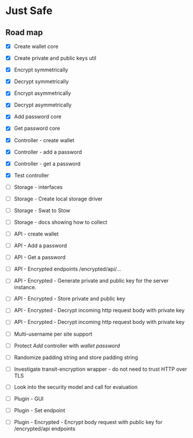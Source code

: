 # Just Safe

## Road map
- [x] Create wallet core
- [x] Create private and  public keys util
- [x] Encrypt symmetrically
- [x] Decrypt symmetrically
- [x] Encrypt  asymmetrically
- [x] Decrypt  asymmetrically
- [x] Add password core
- [x] Get password core
- [x] Controller - create wallet
- [x] Controller - add a password
- [x] Controller - get a password
- [x] Test controller
- [ ] Storage - interfaces
- [ ] Storage - Create local storage driver
- [ ] Storage - Swat to Stow
- [ ] Storage - docs showing how to collect
- [ ] API - create wallet
- [ ] API - Add a password
- [ ] API - Get a password
- [ ] API - Encrypted endpoints /encrypted/api/...
- [ ] API - Encrypted - Generate private and public key for the server instance.
- [ ] API - Encrypted - Store private and public key
- [ ] API - Encrypted - Decrypt incoming http request body with private key
- [ ] API - Encrypted - Decrypt incoming http request body with private key
- [ ] Multi-username per site support
- [ ] Protect *Add* controller with *wallet password*
- [ ] Randomize padding string and store padding string
- [ ] Investigate transit-encryption wrapper - do not need to trust HTTP over TLS
- [ ] Look into the security model and call for evaluation
- [ ] Plugin - GUI
- [ ] Plugin - Set endpoint
- [ ] Plugin - Encrypted - Encrypt body request with public key for /encrypted/api endpoints


